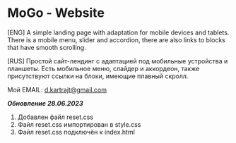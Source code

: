 # MoGo - Website
[ENG] A simple landing page with adaptation for mobile devices and tablets. There is a mobile menu, slider and accordion, there are also links to blocks that have smooth scrolling.

[RUS] Простой сайт-лендинг с адаптацией под мобильные устройства и планшеты. Есть мобильное меню, слайдер и аккордеон, также присутствуют ссылки на блоки, имеющие плавный скролл.

Мой EMAIL: 
d.kartrajt@gmail.com

___Обновление 28.06.2023___
1. Добавлен файл reset.css
2. Файл reset.css импортирован в style.css
3. Файл reset.css подключён к index.html
